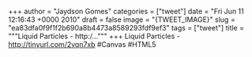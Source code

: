 
+++
author = "Jaydson Gomes"
categories = ["tweet"]
date = "Fri Jun 11 12:16:43 +0000 2010"
draft = false
image = "{TWEET_IMAGE}"
slug = "ea83dfa0f9f1f2b690a8b4473a8589293fdf9ef3"
tags = ["tweet"]
title = """Liquid Particles - http:/..."""
+++
Liquid Particles - http://tinyurl.com/2vqn7xb #Canvas #HTML5
